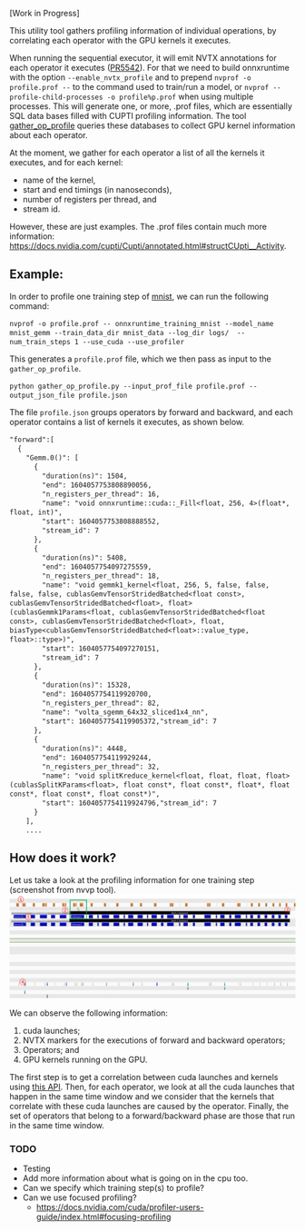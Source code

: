 
[Work in Progress]

This utility tool gathers profiling information of individual operations, by correlating each operator with the GPU kernels it executes.

When running the sequential executor, it will emit NVTX annotations for each operator it executes ([PR5542](https://github.com/microsoft/onnxruntime/pull/5542)). For that we need to build onnxruntime with the option `--enable_nvtx_profile` and to prepend `nvprof -o profile.prof --` to the command used to train/run a model, or `nvprof --profile-child-processes -o profile%p.prof` when using multiple processes. This will generate one, or more, .prof files, which are essentially SQL data bases filled with CUPTI profiling information. The tool [gather_op_profile](.gather_op_profile.py) queries these databases to collect GPU kernel information about each operator. 

At the moment, we gather for each operator a list of all the kernels it executes, and for each kernel:
* name of the kernel,
* start and end timings (in nanoseconds),
* number of registers per thread, and
* stream id.

However, these are just examples. The .prof files contain much more information: https://docs.nvidia.com/cupti/Cupti/annotated.html#structCUpti__Activity.

## Example: 

In order to profile one training step of [mnist](https://github.com/microsoft/onnxruntime/tree/master/orttraining/orttraining/models/mnist), we can run the following command:  
```
nvprof -o profile.prof -- onnxruntime_training_mnist --model_name mnist_gemm --train_data_dir mnist_data --log_dir logs/  --num_train_steps 1 --use_cuda --use_profiler
```

This generates a `profile.prof` file, which we then pass as input to the `gather_op_profile`.

```
python gather_op_profile.py --input_prof_file profile.prof --output_json_file profile.json
```

The file `profile.json` groups operators by forward and backward, and each operator contains a list of kernels it executes, as shown below.

```
"forward":[
  {
    "Gemm.0()": [
      {
        "duration(ns)": 1504,
        "end": 1604057753808890056,
        "n_registers_per_thread": 16,
        "name": "void onnxruntime::cuda::_Fill<float, 256, 4>(float*, float, int)",
        "start": 1604057753808888552,
        "stream_id": 7
      },
      {
        "duration(ns)": 5408,
        "end": 1604057754097275559,
        "n_registers_per_thread": 18,
        "name": "void gemmk1_kernel<float, 256, 5, false, false, false, false, cublasGemvTensorStridedBatched<float const>, cublasGemvTensorStridedBatched<float>, float>(cublasGemmk1Params<float, cublasGemvTensorStridedBatched<float const>, cublasGemvTensorStridedBatched<float>, float, biasType<cublasGemvTensorStridedBatched<float>::value_type, float>::type>)",
        "start": 1604057754097270151,
        "stream_id": 7
      },
      {
        "duration(ns)": 15328,
        "end": 1604057754119920700,
        "n_registers_per_thread": 82,
        "name": "volta_sgemm_64x32_sliced1x4_nn",
        "start": 1604057754119905372,"stream_id": 7
      },
      {
        "duration(ns)": 4448,
        "end": 1604057754119929244,
        "n_registers_per_thread": 32,
        "name": "void splitKreduce_kernel<float, float, float, float>(cublasSplitKParams<float>, float const*, float const*, float*, float const*, float const*, float const*)",
        "start": 1604057754119924796,"stream_id": 7
      }
    ],
    ....
```

## How does it work?

Let us take a look at the profiling information for one training step (screenshot from nvvp tool). 
![](profile.png)

We can observe the following information:
1. cuda launches;
2. NVTX markers for the executions of forward and backward operators; 
3. Operators; and
4. GPU kernels running on the GPU. 

The first step is to get a correlation between cuda launches and kernels using [this API](https://docs.nvidia.com/cupti/Cupti/annotated.html#structCUpti__ActivityAPI_131ebcf7b922b23850c6c85a9d5157b0d). Then, for each operator, we look at all the cuda launches that happen in the same time window and we consider that the kernels that correlate with these cuda launches are caused by the operator. Finally, the set of operators that belong to a forward/backward phase are those that run in the same time window. 

### TODO

* Testing
* Add more information about what is going on in the cpu too. 
* Can we specify which training step(s) to profile?
* Can we use focused profiling? 
  - https://docs.nvidia.com/cuda/profiler-users-guide/index.html#focusing-profiling